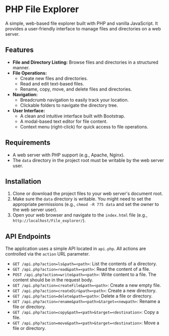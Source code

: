 # PHP File Explorer

A simple, web-based file explorer built with PHP and vanilla JavaScript. It provides a user-friendly interface to manage files and directories on a web server.

## Features

- **File and Directory Listing:** Browse files and directories in a structured manner.
- **File Operations:**
    - Create new files and directories.
    - Read and edit text-based files.
    - Rename, copy, move, and delete files and directories.
- **Navigation:**
    - Breadcrumb navigation to easily track your location.
    - Clickable folders to navigate the directory tree.
- **User Interface:**
    - A clean and intuitive interface built with Bootstrap.
    - A modal-based text editor for file content.
    - Context menu (right-click) for quick access to file operations.

## Requirements

- A web server with PHP support (e.g., Apache, Nginx).
- The `data` directory in the project root must be writable by the web server user.

## Installation

1.  Clone or download the project files to your web server's document root.
2.  Make sure the `data` directory is writable. You might need to set the appropriate permissions (e.g., `chmod -R 775 data` and set the owner to the web server user).
3.  Open your web browser and navigate to the `index.html` file (e.g., `http://localhost/File_explorer/`).

## API Endpoints

The application uses a simple API located in `api.php`. All actions are controlled via the `action` URL parameter.

- `GET /api.php?action=ls&path=<path>`: List the contents of a directory.
- `GET /api.php?action=read&path=<path>`: Read the content of a file.
- `POST /api.php?action=write&path=<path>`: Write content to a file. The content should be in the request body.
- `GET /api.php?action=createFile&path=<path>`: Create a new empty file.
- `GET /api.php?action=createDir&path=<path>`: Create a new directory.
- `GET /api.php?action=delete&path=<path>`: Delete a file or directory.
- `GET /api.php?action=rename&path=<path>&target=<newpath>`: Rename a file or directory.
- `GET /api.php?action=copy&path=<path>&target=<destination>`: Copy a file.
- `GET /api.php?action=move&path=<path>&target=<destination>`: Move a file or directory.
